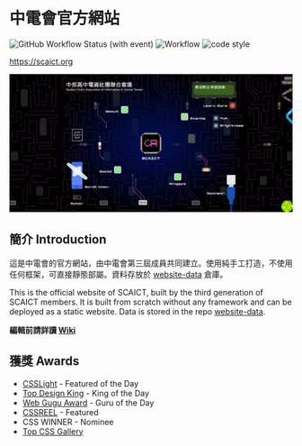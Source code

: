 # 中電會官方網站

![GitHub Workflow Status (with event)](https://img.shields.io/github/actions/workflow/status/SCAICT/website-data/.github%2Fworkflows%2Fevents.yml?label=公告部屬&style=flat-square) ![Workflow](https://img.shields.io/github/deployments/SCAICT/Website/production?label=前端部屬&style=flat-square) ![code style](https://img.shields.io/badge/code_style-prettier-ff69b4.svg?style=flat-square&label=格式化風格)

<https://scaict.org>

![](screenshots.png)

## 簡介 Introduction

這是中電會的官方網站，由中電會第三屆成員共同建立。使用純手工打造，不使用任何框架，可直接靜態部屬。資料存放於 [website-data](https://github.com/SCAICT/website-data) 倉庫。

This is the official website of SCAICT, built by the third generation of SCAICT members. It is built from scratch without any framework and can be deployed as a static website. Data is stored in the repo [website-data](https://github.com/SCAICT/website-data).

**編輯前請詳讀 [Wiki](https://github.com/SCAICT/website/wiki)**

## 獲獎 Awards

- [CSSLight](https://www.csslight.com/website/63649/Scaict) - Featured of the Day
- [Top Design King](https://topdesignking.com/website/1502/scaict) - King of the Day
- [Web Gugu Award](https://www.webguruawards.com/sites/scaict) - Guru of the Day
- [CSSREEL](https://www.cssreel.com/website/scaict) - Featured
- CSS WINNER - Nominee
- [Top CSS Gallery](https://www.topcssgallery.com/gallery/scaict/)
